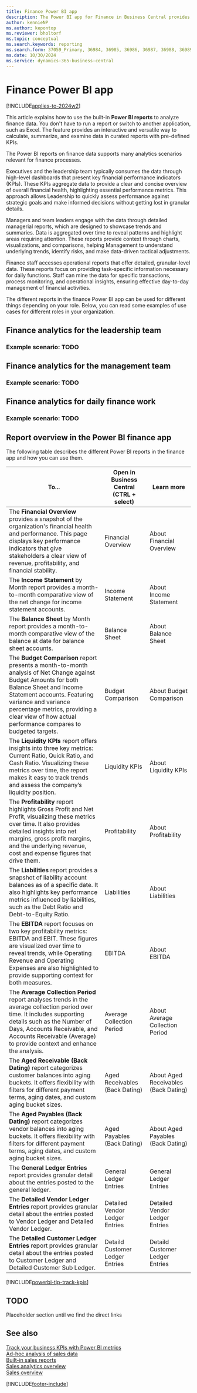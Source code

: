 ```yaml
---
title: Finance Power BI app
description: The Power BI app for Finance in Business Central provides comprehensive finance analytics to stakeholders at all levels of your organization.
author: kennieNP
ms.author: kepontop
ms.reviewer: bholtorf
ms.topic: conceptual
ms.search.keywords: reporting
ms.search.form: 37059_Primary, 36984, 36985, 36986, 36987, 36988, 36989, 36990, 36991, 36992, 36993,36994, 36995, 36996, 36997
ms.date: 10/30/2024
ms.service: dynamics-365-business-central
---
```

# Finance Power BI app

[!INCLUDE[applies-to-2024w2](includes/applies-to-2024w2.md)]

This article explains how to use the built-in **Power BI reports** to analyze finance data. You don't have to run a report or switch to another application, such as Excel. The feature provides an interactive and versatile way to calculate, summarize, and examine data in curated reports with pre-defined KPIs. 

The Power BI reports on finance data supports many analytics scenarios relevant for finance processes.

Executives and the leadership team typically consumes the data through high-level dashboards that present key financial performance indicators (KPIs). These KPIs aggregate data to provide a clear and concise overview of overall financial health, highlighting essential performance metrics. This approach allows Leadership to quickly assess performance against strategic goals and make informed decisions without getting lost in granular details.

Managers and team leaders engage with the data through detailed managerial reports, which are designed to showcase trends and summaries. Data is aggregated over time to reveal patterns and highlight areas requiring attention. These reports provide context through charts, visualizations, and comparisons, helping Management to understand underlying trends, identify risks, and make data-driven tactical adjustments.

Finance staff accesses operational reports that offer detailed, granular-level data. These reports focus on providing task-specific information necessary for daily functions. Staff can mine the data for specific transactions, process monitoring, and operational insights, ensuring effective day-to-day management of financial activities.

The different reports in the finance Power BI app can be used for different things depending on your role. Below, you can read some examples of use cases for different roles in your organization. 

## Finance analytics for the leadership team
### Example scenario: TODO #### 

## Finance analytics for the management team
### Example scenario: TODO #### 

## Finance analytics for daily finance work
### Example scenario: TODO #### 

## Report overview in the Power BI finance app
The following table describes the different Power BI reports in the finance app and how you can use them.

| To... | Open in Business Central (CTRL + select) | Learn more |
| ----- | ---------------------------------------- | ---------- |
|The **Financial Overview** provides a snapshot of the organization's financial health and performance. This page displays key performance indicators that give stakeholders a clear view of revenue, profitability, and financial stability.|Financial Overview|About Financial Overview|
|The **Income Statement** by Month report provides a month-to-month comparative view of the net change for income statement accounts.|Income Statement|About Income Statement|
|The **Balance Sheet** by Month report provides a month-to-month comparative view of the balance at date for balance sheet accounts.|Balance Sheet|About Balance Sheet|
|The **Budget Comparison** report presents a month-to-month analysis of Net Change against Budget Amounts for both Balance Sheet and Income Statement accounts. Featuring variance and variance percentage metrics, providing a clear view of how actual performance compares to budgeted targets.|Budget Comparison|About Budget Comparison|
|The **Liquidity KPIs** report offers insights into three key metrics: Current Ratio, Quick Ratio, and Cash Ratio. Visualizing these metrics over time, the report makes it easy to track trends and assess the company’s liquidity position.|Liquidity KPIs|About Liquidity KPIs|
|The **Profitability** report highlights Gross Profit and Net Profit, visualizing these metrics over time. It also provides detailed insights into net margins, gross profit margins, and the underlying revenue, cost and expense figures that drive them.|Profitability|About Profitability|
|The **Liabilities** report provides a snapshot of liability account balances as of a specific date. It also highlights key performance metrics influenced by liabilities, such as the Debt Ratio and Debt-to-Equity Ratio.|Liabilities|About Liabilities|
|The **EBITDA** report focuses on two key profitability metrics: EBITDA and EBIT. These figures are visualized over time to reveal trends, while Operating Revenue and Operating Expenses are also highlighted to provide supporting context for both measures.|EBITDA|About EBITDA|
|The **Average Collection Period** report analyses trends in the average collection period over time. It includes supporting details such as the Number of Days, Accounts Receivable, and Accounts Receivable (Average) to provide context and enhance the analysis.|Average Collection Period|About Average Collection Period|
|The **Aged Receivable (Back Dating)** report categorizes customer balances into aging buckets. It offers flexibility with filters for different payment terms, aging dates, and custom aging bucket sizes.|Aged Receivables (Back Dating)|About Aged Receivables (Back Dating)|
|The **Aged Payables (Back Dating)** report categorizes vendor balances into aging buckets. It offers flexibility with filters for different payment terms, aging dates, and custom aging bucket sizes.|Aged Payables (Back Dating)|About Aged Payables (Back Dating)|
|The **General Ledger Entries** report provides granular detail about the entries posted to the general ledger.|General Ledger Entries|General Ledger Entries|
|The **Detailed Vendor Ledger Entries** report provides granular detail about the entries posted to Vendor Ledger and Detailed Vendor Ledger.|Detailed Vendor Ledger Entries|Detailed Vendor Ledger Entries|
|The **Detailed Customer Ledger Entries** report provides granular detail about the entries posted to Customer Ledger and Detailed Customer Sub Ledger.|Detaild Customer Ledger Entries|Detaild Customer Ledger Entries|

[!INCLUDE[powerbi-tip-track-kpis](includes/powerbi-tip-track-kpis.md)]

## TODO

Placeholder section until we find the direct links

## See also

[Track your business KPIs with Power BI metrics](track-kpis-with-power-bi-metrics.md)   
[Ad-hoc analysis of sales data](ad-hoc-analysis-sales.md)   
[Built-in sales reports](sales-reports.md)   
[Sales analytics overview](sales-analytics-overview.md)  
[Sales overview](sales-manage-sales.md)  

[!INCLUDE[footer-include](includes/footer-banner.md)]

